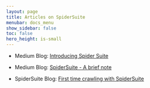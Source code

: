 ```yaml
---
layout: page
title: Articles on SpiderSuite
menubar: docs_menu
show_sidebar: false
toc: false
hero_height: is-small
---
```


* Medium Blog: [Introducing Spider Suite](https://medium.com/@enock.n.michael/introducing-spidersuite-an-advance-web-security-crawler-4e889e810f64)

* Medium Blog: [SpiderSuite - A brief note](https://mrshan.medium.com/spidersuite-a-brief-note-632f0a198076)

* SpiderSuite Blog: [First time crawling with SpiderSuite](https://spidersuite.github.io/tutorial/2023/04/22/beginner-guide/)